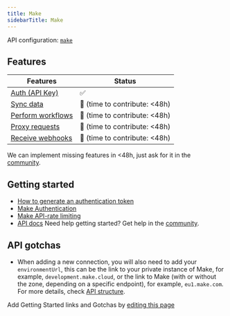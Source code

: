 ```yaml
---
title: Make
sidebarTitle: Make
---
```


API configuration: [`make`](https://terapi.dev/providers.yaml)

## Features

| Features | Status |
| - | - |
| [Auth (API Key)](/integrate/guides/authorize-an-api) | ✅ |
| [Sync data](/integrate/guides/sync-data-from-an-api) |  🚫 (time to contribute: &lt;48h)  |
| [Perform workflows](/integrate/guides/perform-workflows-with-an-api) |  🚫 (time to contribute: &lt;48h)  |
| [Proxy requests](/integrate/guides/proxy-requests-to-an-api) | 🚫 (time to contribute: &lt;48h) |
| [Receive webhooks](/integrate/guides/receive-webhooks-from-an-api) | 🚫 (time to contribute: &lt;48h) |

<Tip>We can implement missing features in &lt;48h, just ask for it in the [community](https://terapi.dev/slack).</Tip>

## Getting started

- [How to generate an authentication token](https://www.make.com/en/api-documentation/authentication-token)
- [Make Authentication](https://www.make.com/en/api-documentation/authentication)
- [Make API-rate limiting](https://www.make.com/en/api-documentation/rate-limiting)
- [API docs](https://www.make.com/en/api-documentation)
<Tip>Need help getting started? Get help in the [community](https://terapi.dev/slack).</Tip>

## API gotchas

- When adding a new connection, you will also need to add your `environmentUrl`, this can be the link to your private instance of Make, for example, `development.make.cloud`, or the link to Make (with or without the zone, depending on a specific endpoint), for example, `eu1.make.com`. For more details, check [API structure](https://www.make.com/en/api-documentation/api-structure).

<Note>Add Getting Started links and Gotchas by [editing this page](https://github.com/terapihq/terapi/tree/master/docs-v2/integrations/all/make.mdx)</Note>
